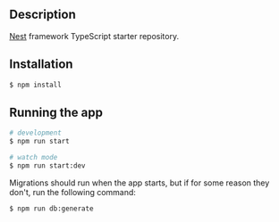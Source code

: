 ## Description

[Nest](https://github.com/nestjs/nest) framework TypeScript starter repository.

## Installation

```bash
$ npm install
```

## Running the app

```bash
# development
$ npm run start

# watch mode
$ npm run start:dev
```

Migrations should run when the app starts, but if for some reason they don't, run the following command:

```bash
$ npm run db:generate
```
